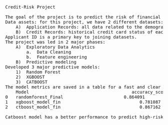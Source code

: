 ﻿<pre>

Credit-Risk Project

The goal of the project is to predict the risk of financial failure based on historical data. Banks and financial organizations use the personal information of applicants to predict the probability of future defaults of credit card borrowings. Banks can use credit risk prediction to decide whether to issue a credit card to the applicant.
Data assets: for this project, we have 2 different datasets:
	A)	Application Records: all data related to the demographic information of applicants
	B)	Credit Records: historical credit card status of each applicant
Applicant ID is a primary key to joining datasets.
The project was led in 2 major phases:
	A)	Exploratory Data Analytics
		a.	Data Cleaning 
		b.	Feature engineering
	B)	Predictive modeling
Developed 3 major predictive models:
	1)	Random Forest
	2)	XGBOOST
	3)	CATBOOST
The model metrics are saved in a table for a fast and clear comparison:
	Model	                                    accuracy_score	precision_score	recall_score	roc_auc_score	f1_score
0	randomforest_Final	                     0.864091	         0.888571	        0.678404	         0.817851	      0.769394
1	xgboost_model_fin	                           0.781087	         0.952576	        0.363041	         0.676985	      0.525722
2	ctboost_model_fin	                           0.867162	         0.921760	        0.658228	         0.815100	      0.768016

Catboost model has a better performance to predict high-risk applicants. Since we have an imbalance of data, the recall score can be an important metric for this project. Catboost has the highest precision and recall scores.

<pre>

